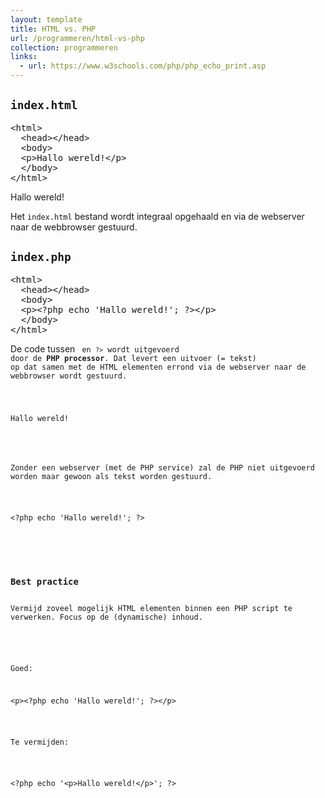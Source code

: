 ```yaml
---
layout: template
title: HTML vs. PHP
url: /programmeren/html-vs-php
collection: programmeren
links:
  - url: https://www.w3schools.com/php/php_echo_print.asp
---
```


## <code>index.html</code>
<pre data-enlighter-theme="beyond" data-enlighter-language="html">
&lt;html&gt;
  &lt;head&gt;&lt;/head&gt;
  &lt;body&gt;
  &lt;p&gt;Hallo wereld!&lt;/p&gt;
  &lt;/body&gt;
&lt;/html&gt;
</pre>

<div class="shadow result">
<p>Hallo wereld!</p>
</div>

Het <code>index.html</code> bestand wordt integraal opgehaald en via de webserver naar de webbrowser gestuurd.

## <code>index.php</code>
<pre data-enlighter-theme="beyond" data-enlighter-language="php">
&lt;html&gt;
  &lt;head&gt;&lt;/head&gt;
  &lt;body&gt;
  &lt;p&gt;&lt;?php echo 'Hallo wereld!'; ?&gt;&lt;/p&gt;
  &lt;/body&gt;
&lt;/html&gt;
</pre>

De code tussen <code><?php</code> en <code>?></code> wordt uitgevoerd door de <strong>PHP processor</strong>. Dat levert een uitvoer (= tekst) op dat samen met de HTML elementen errond via de webserver naar de webbrowser wordt gestuurd.

<div class="shadow result">
<p>Hallo wereld!</p>
</div>

Zonder een webserver (met de PHP service) zal de PHP niet uitgevoerd worden maar gewoon als tekst worden gestuurd.

<div class="shadow result">
<p>&lt;?php echo 'Hallo wereld!'; ?&gt;</p>
</div>

<div class="highlight">
<h3>Best practice</h3>
Vermijd zoveel mogelijk HTML elementen binnen een PHP script te verwerken. Focus op de (dynamische) inhoud.
<br /><br />
 
Goed:
<pre data-enlighter-theme="beyond" data-enlighter-language="php" data-enlighter-linenumbers="false">
&lt;p&gt;&lt;?php echo 'Hallo wereld!'; ?&gt;&lt;/p&gt;
</pre>

Te vermijden:
<div class='strike'>
<pre data-enlighter-theme="beyond" data-enlighter-language="php" data-enlighter-linenumbers="false">
&lt;?php echo '&lt;p&gt;Hallo wereld!&lt;/p&gt;'; ?&gt;
</pre>
</div>
</div> 